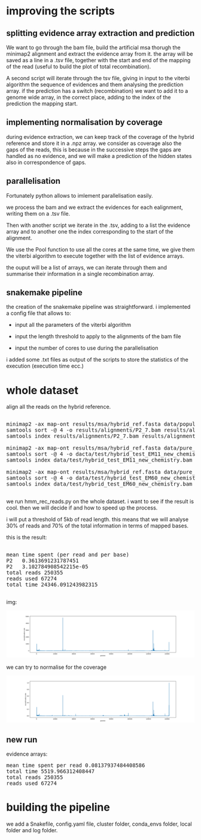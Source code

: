 # improving the scripts

## splitting evidence array extraction and prediction

We want to go through the bam file, build the artificial msa thorugh the minimap2 alignment and extract the evidence array from it. the array will be saved as a line in a .tsv file, together with the start and end of the mapping of the read (useful to build the plot of total recombination).

A second script will iterate through the tsv file, giving in input to the viterbi algorithm the sequence of evidences and them analysing the prediction array. if the prediction has a switch (recombination) we want to add it to a genome wide array, in the correct place, adding to the index of the prediction the mapping start.

## implementing normalisation by coverage

during evidence extraction, we can keep track of the coverage of the hybrid reference and store it in a .npz array. we consider as coverage also the gaps of the reads, this is because in the successive steps the gaps are handled as no evidence, and we will make a prediction of the hidden states also in correspondence of gaps.

## parallelisation

Fortunately python allows to imlement parallelisation easily.

we process the bam and we extract the evidences for each ealignment, writing them on a .tsv file.

Then with another script we iterate in the .tsv, adding to a list the evidence array and to another one the index corresponding to the start of the alignment.

We use the Pool function to use all the cores at the same time, we give them the viterbi algorithm to execute together with the list of evidence arrays.

the ouput will be a list of arrays, we can iterate through them and summarise their information in a single recombination array.

## snakemake pipeline

the creation of the snakemake pipeline was straightforward. i implemented a config file that allows to:

- input all the parameters of the viterbi algorithm

- input the length threshold to apply to the alignments of the bam file

- input the number of cores to use during the parallelisation

i added some .txt files as output of the scripts to store the statistics of the execution (execution time ecc.)



# whole dataset

align all the reads on the hybrid reference.

<pre>

minimap2 -ax map-ont results/msa/hybrid_ref.fasta data/population_reads/P2_7.fastq.gz > results/alignments/P2_7.sam
samtools sort -@ 4 -o results/alignments/P2_7.bam results/alignments/P2_7.sam
samtools index results/alignments/P2_7.bam results/alignments/P2_7.bam.bai

minimap2 -ax map-ont results/msa/hybrid_ref.fasta data/pure_reads/EM11_new_chemistry.fastq.gz > data/test/hybrid_test_EM11_new_chemistry.sam
samtools sort -@ 4 -o dacta/test/hybrid_test_EM11_new_chemistry.bam data/test/hybrid_test_EM11_new_chemistry.sam
samtools index data/test/hybrid_test_EM11_new_chemistry.bam data/test/hybrid_test_EM11_new_chemistry.bam.bai

minimap2 -ax map-ont results/msa/hybrid_ref.fasta data/pure_reads/EM60_new_chemistry.fastq.gz > data/test/hybrid_test_EM60_new_chemistry.sam
samtools sort -@ 4 -o data/test/hybrid_test_EM60_new_chemistry.bam data/test/hybrid_test_EM60_new_chemistry.sam
samtools index data/test/hybrid_test_EM60_new_chemistry.bam data/test/hybrid_test_EM60_new_chemistry.bam.bai

</pre>

we run hmm_rec_reads.py on the whole dataset. i want to see if the result is cool. then we will decide if and how to speed up the process.

i will put a threshold of 5kb of read length. this means that we will analyse 30% of reads and 70% of the total information in terms of mapped bases.

this is the result:

<pre>

mean time spent (per read and per base)
P2   0.3613691231787451
P2   3.102784908542215e-05
total reads 250355
reads used 67274
total time 24346.091243982315

</pre>

img:

![rec_whole_dataset](../results/plots/genomewide_recombination/P2_7.png)

we can try to normalise for the coverage

![rec_whole_dataset_normalised](../results/plots/genomewide_recombination/P2_7_normalised_for_coverage.png)

## new run

evidence arrays:

<pre>
mean time spent per read 0.08137937484408586
total time 5519.966312408447
total reads 250355
reads used 67274
</pre>

# building the pipeline

we add a Snakefile, config.yaml file, cluster folder, conda_envs folder, local folder and log folder.

